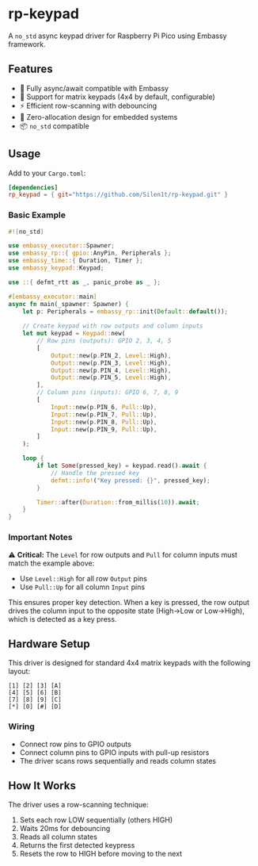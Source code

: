 # rp-keypad

A `no_std` async keypad driver for Raspberry Pi Pico using Embassy framework.

## Features

- 🚀 Fully async/await compatible with Embassy
- 🔌 Support for matrix keypads (4x4 by default, configurable)
- ⚡ Efficient row-scanning with debouncing
- 🎯 Zero-allocation design for embedded systems
- 📦 `no_std` compatible

## Usage

Add to your `Cargo.toml`:

```toml
[dependencies]
rp_keypad = { git="https://github.com/Silen1t/rp-keypad.git" }
```

### Basic Example

```rust
#![no_std]

use embassy_executor::Spawner;
use embassy_rp::{ gpio::AnyPin, Peripherals };
use embassy_time::{ Duration, Timer };
use embassy_keypad::Keypad;

use ::{ defmt_rtt as _, panic_probe as _ };

#[embassy_executor::main]
async fn main(_spawner: Spawner) {
    let p: Peripherals = embassy_rp::init(Default::default());
    
    // Create keypad with row outputs and column inputs
    let mut keypad = Keypad::new(
        // Row pins (outputs): GPIO 2, 3, 4, 5
        [
            Output::new(p.PIN_2, Level::High),
            Output::new(p.PIN_3, Level::High),
            Output::new(p.PIN_4, Level::High),
            Output::new(p.PIN_5, Level::High),
        ],
        // Column pins (inputs): GPIO 6, 7, 8, 9
        [
            Input::new(p.PIN_6, Pull::Up),
            Input::new(p.PIN_7, Pull::Up),
            Input::new(p.PIN_8, Pull::Up),
            Input::new(p.PIN_9, Pull::Up),
        ]
    );

    loop {
        if let Some(pressed_key) = keypad.read().await {
            // Handle the pressed key
            defmt::info!("Key pressed: {}", pressed_key);
        }

        Timer::after(Duration::from_millis(10)).await;
    }
}
```

### Important Notes

⚠️ **Critical:** The `Level` for row outputs and `Pull` for column inputs must match the example above:
- Use `Level::High` for all row `Output` pins
- Use `Pull::Up` for all column `Input` pins

This ensures proper key detection. When a key is pressed, the row output drives the column input to the opposite state (High→Low or Low→High), which is detected as a key press.

## Hardware Setup

This driver is designed for standard 4x4 matrix keypads with the following layout:

```
[1] [2] [3] [A]
[4] [5] [6] [B] 
[7] [8] [9] [C]
[*] [0] [#] [D]
```

### Wiring

- Connect row pins to GPIO outputs
- Connect column pins to GPIO inputs with pull-up resistors
- The driver scans rows sequentially and reads column states

## How It Works

The driver uses a row-scanning technique:

1. Sets each row LOW sequentially (others HIGH)
2. Waits 20ms for debouncing
3. Reads all column states
4. Returns the first detected keypress
5. Resets the row to HIGH before moving to the next